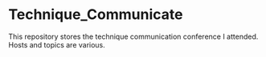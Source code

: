 # Technique_Communicate
This repository stores the technique communication conference I attended. Hosts and topics are various.
